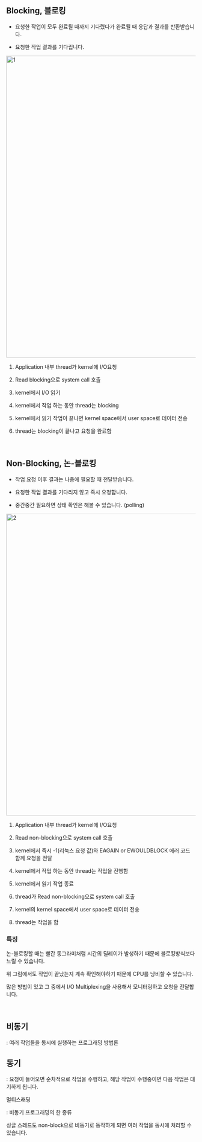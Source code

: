 ## Blocking, 블로킹 

+ 요청한 작업이 모두 완료될 때까지 기다렸다가 완료될 때 응답과 결과를 반환받습니다.

+ 요청한 작업 결과를 기다립니다.

<img width="800" alt="1" src="https://github.com/greeneryjin/Engineering-Blog/assets/87289562/e442dd76-3df6-434c-b042-62ccc1ec5647">

1. Application 내부 thread가 kernel에 I/O요청

2. Read blocking으로 system call 호출

3. kernel에서 I/O 읽기

4. kernel에서 작업 하는 동안 thread는 blocking

5. kernel에서 읽기 작업이 끝나면 kernel space에서 user space로 데이터 전송

6. thread는 blocking이 끝나고 요청을 완료함 

<br>

## Non-Blocking, 논-블로킹 

+ 작업 요청 이후 결과는 나중에 필요할 때 전달받습니다.

+ 요청한 작업 결과를 기다리지 않고 즉시 요청합니다. 

+ 중간중간 필요하면 상태 확인은 해볼 수 있습니다. (polling)

<img width="800" alt="2" src="https://github.com/greeneryjin/Engineering-Blog/assets/87289562/7ce60f0d-f13b-406e-97d0-259b5c6875d5">

1. Application 내부 thread가 kernel에 I/O요청

2. Read non-blocking으로 system call 호출

3. kernel에서 즉시 -1(리눅스 요청 값)와 EAGAIN or EWOULDBLOCK 에러 코드 함께 요청을 전달 

4. kernel에서 작업 하는 동안 thread는 작업을 진행함 

5. kernel에서 읽기 작업 종료

6. thread가 Read non-blocking으로 system call 호출

7. kernel의 kernel space에서 user space로 데이터 전송

8. thread는 작업을 함


### 특징 

논-블로킹할 때는 빨간 동그라미처럼 시간의 딜레이가 발생하기 때문에 블로킹방식보다 느릴 수 있습니다. 

위 그림에서도 작업이 끝났는지 계속 확인해야하기 때문에 CPU를 낭비할 수 있습니다.  

많은 방법이 있고 그 중에서 I/O Multiplexing을 사용해서 모니터링하고 요청을 전달합니다. 

<br>

## 비동기

: 여러 작업들을 동시에 실행하는 프로그래밍 방법론 

## 동기

: 요청이 들어오면 순차적으로 작업을 수행하고, 해당 작업이 수행중이면 다음 작업은 대기하게 됩니다. 

멀티스래딩

: 비동기 프로그래밍의 한 종류

싱글 스레드도 non-block으로 비동기로 동작하게 되면 여러 작업을 동시에 처리할 수 있습니다.


